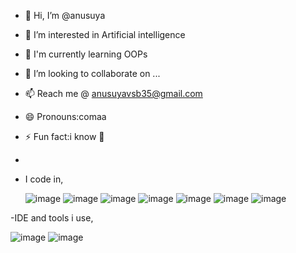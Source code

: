 - 👋 Hi, I’m @anusuya
- 👀 I’m interested in Artificial intelligence
- 🌱 I'm currently learning OOPs
- 💞️ I’m looking to collaborate on ...
- 📫 Reach me @ anusuyavsb35@gmail.com
- 😄 Pronouns:comaa
- ⚡ Fun fact:i know 🏯
- 
- I code in,

     ![image](https://github.com/user-attachments/assets/0916f437-0d59-4543-b3d1-a76fb50a3dfe)   ![image](https://github.com/user-attachments/assets/02c0a3a3-26ba-4a6b-b943-a38316f3bc0f)   ![image](https://github.com/user-attachments/assets/dfab6522-f24d-478e-a4e0-c5d5864e2f54)  ![image](https://github.com/user-attachments/assets/c0d00828-ce73-4b15-a36d-dfe8336117fa)  ![image](https://github.com/user-attachments/assets/3925b361-7fb4-40c3-94d3-2802362e5ed3)  ![image](https://github.com/user-attachments/assets/19a3bd89-a095-43f1-8322-7470b1dd9bca)  ![image](https://github.com/user-attachments/assets/38b9eec0-84ed-44ad-95c7-46616e704c3e)

-IDE and tools i use,

   ![image](https://github.com/user-attachments/assets/91c1ce8a-9a7b-476f-9c5e-6e4e7c7dfb4f)  ![image](https://github.com/user-attachments/assets/3146f28d-77d5-45b3-ae4b-fbe6260c1a0a)



  


  







    







<!---
anuvsb/anuvsb is a ✨ special ✨ repository because its `README.md` (this file) appears on your GitHub profile.
You can click the Preview link to take a look at your changes.
--->
